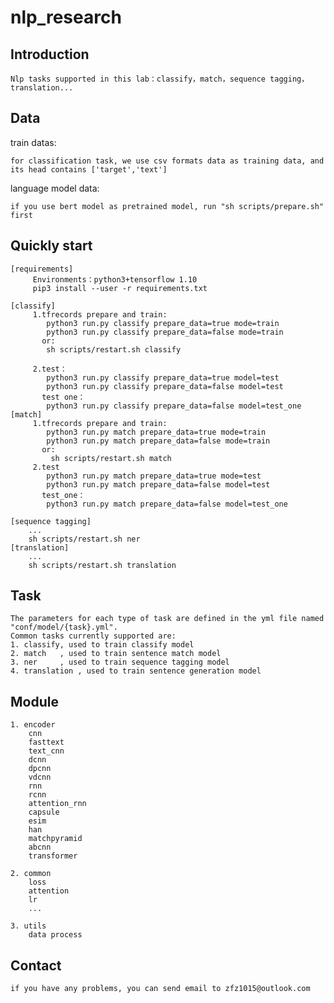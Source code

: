 # nlp_research


## Introduction
  
    Nlp tasks supported in this lab：classify，match，sequence tagging，translation...

## Data
train datas:

    for classification task, we use csv formats data as training data, and its head contains ['target','text']

language model data:

    if you use bert model as pretrained model, run "sh scripts/prepare.sh" first

## Quickly start
    [requirements]
         Environments：python3+tensorflow 1.10
         pip3 install --user -r requirements.txt
         
    [classify]
         1.tfrecords prepare and train:
            python3 run.py classify prepare_data=true mode=train
            python3 run.py classify prepare_data=false mode=train
           or:
            sh scripts/restart.sh classify
         
         2.test：        
            python3 run.py classify prepare_data=true model=test
            python3 run.py classify prepare_data=false model=test
           test one：
            python3 run.py classify prepare_data=false model=test_one
    [match]
         1.tfrecords prepare and train:
            python3 run.py match prepare_data=true mode=train
            python3 run.py match prepare_data=false mode=train
           or:
             sh scripts/restart.sh match
         2.test
            python3 run.py match prepare_data=true mode=test
            python3 run.py match prepare_data=false model=test
           test_one：
            python3 run.py match prepare_data=false model=test_one 
           
    [sequence tagging]
        ...
        sh scripts/restart.sh ner
    [translation]    
        ...
        sh scripts/restart.sh translation
        
## Task
    
    The parameters for each type of task are defined in the yml file named "conf/model/{task}.yml".
    Common tasks currently supported are:
    1. classify, used to train classify model
    2. match   , used to train sentence match model
    3. ner     , used to train sequence tagging model
    4. translation , used to train sentence generation model

## Module

    1. encoder
        cnn
        fasttext
        text_cnn
        dcnn
        dpcnn
        vdcnn
        rnn        
        rcnn
        attention_rnn
        capsule
        esim
        han
        matchpyramid
        abcnn
        transformer
  
    2. common 
        loss
        attention
        lr
        ...
    
    3. utils
        data process
## Contact

    if you have any problems, you can send email to zfz1015@outlook.com
    
  
